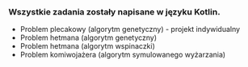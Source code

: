 
### Wszystkie zadania zostały napisane w języku Kotlin.

- Problem plecakowy (algorytm genetyczny) - projekt indywidualny
- Problem hetmana (algorytm genetyczny)
- Problem hetmana (algorytm wspinaczki)
- Problem komiwojażera (algorytm symulowanego wyżarzania)